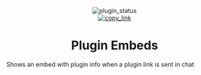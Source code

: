 <!--
  * This file was autogenerated
  * If you want to change anything, do so in the readmes.mjs script
  * https://github.com/nexpid/BunnyPlugins/edit/main/scripts/readmes.mjs
-->

<div align="center">
  <img alt="plugin_status" src="https://img.shields.io/badge/plugin_status-finished-a6da95?style=for-the-badge&labelColor=24273a" />
  <br/>
  <a href="https://bunny.nexpid.xyz/plugin-embeds">
    <img alt="copy_link" src="https://img.shields.io/badge/copy_link-24273a?style=for-the-badge" />
  </a>
</div>

<h1 align="center">
  Plugin Embeds
</h1>

Shows an embed with plugin info when a plugin link is sent in chat
